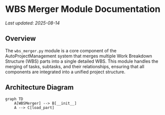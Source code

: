 # WBS Merger Module Documentation

*Last updated: 2025-08-14*

## Overview

The `wbs_merger.py` module is a core component of the AutoProjectManagement system that merges multiple Work Breakdown Structure (WBS) parts into a single detailed WBS. This module handles the merging of tasks, subtasks, and their relationships, ensuring that all components are integrated into a unified project structure.

## Architecture Diagram

```mermaid
graph TD
    A[WBSMerger] --> B[__init__]
    A --> C[load_part]
